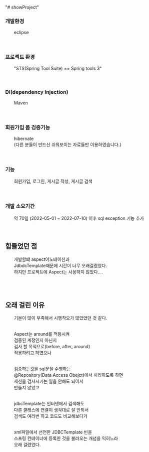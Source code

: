 "# showProject" 

### 개발환경 
&emsp;&emsp;eclipse
<br><br><br>


### 프로젝트 환경 
&emsp;&emsp;"STS(Spring Tool Suite) == Spring tools 3" 
<br><br><br>



### DI(dependency Injection)
&emsp;&emsp;Maven 
<br><br><br>



### 회원가입 폼 검증기능 
&emsp;&emsp;hibernate<br>
&emsp;&emsp;(다른 분들이 만드신 쉬워보이는 자료들만 이용하였습니다.) 
<br><br><br>


### 기능 
&emsp;&emsp;회원가입, 로그인, 게시글 작성, 게시글 검색 
<br><br><br>


### 개발 소요기간 
&emsp;&emsp;약 70일 (2022-05-01 ~ 2022-07-10) 이후 sql exception 기능 추가 
<br><br><br>


## 힘들었던 점 
&emsp;&emsp;개발할떄 aspect어노테이션과 <br>
&emsp;&emsp;JdbdcTemplate때문에 시간이 너무 오래걸렸었다. <br>
&emsp;&emsp;하지만 프로젝트에 Aspect는 사용하지 않았다.... <br>
<br><br><br>


## 오래 걸린 이유 
&emsp;&emsp;기본이 많이 부족해서 시행착오가 많았었던 것 같다.<br><br>

&emsp;&emsp;Aspect는 around를 적용시켜 <br>
&emsp;&emsp;검증된 계정인지 아닌지 <br>
&emsp;&emsp;검사 할 목적으로(before, after, around) <br>
&emsp;&emsp;적용하려고 하였으나 <br><br>

&emsp;&emsp;검증하는것을 sql문을 수행하는 <br>
&emsp;&emsp;@Repository(Data Access Obejct)에서 처리하도록 하면 <br>
&emsp;&emsp;세션을 검사시키는 일을 안해도 되어서 <br>
&emsp;&emsp;만들지 않았고 <br><br>

&emsp;&emsp;jdbcTemplate는 인터넷에서 검색해도 <br>
&emsp;&emsp;다른 클래스에 연결이 생각대로 잘 안되서 <br>
&emsp;&emsp;검색도 여러번 하고 코드도 비교해보다가 <br><br>

&emsp;&emsp;xml파일에서 선언한 JDBCTemplate 빈을 <br>
&emsp;&emsp;스프링 컨테이너에 등록한 것을 불러오는 개념을 익히느라 <br>
&emsp;&emsp;오래 걸렸었다.<br><br>

